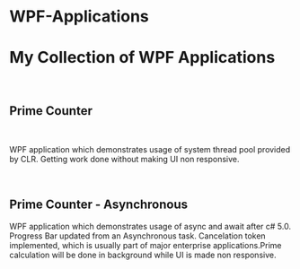 # WPF-Applications
<h1>My Collection of WPF Applications</h1>
</br>
<h2>Prime Counter</h2>
</br>
<p> WPF application which demonstrates usage of system thread pool provided by CLR. 
  Getting work done without making UI non responsive.
</p>
</br>
<h2>Prime Counter - Asynchronous </h2>
<p>
  WPF application which demonstrates usage of async and await after c# 5.0. Progress Bar updated from an Asynchronous task. Cancelation token implemented, which is usually part of major enterprise applications.Prime calculation will be done in background while UI is made non responsive.
</p>

